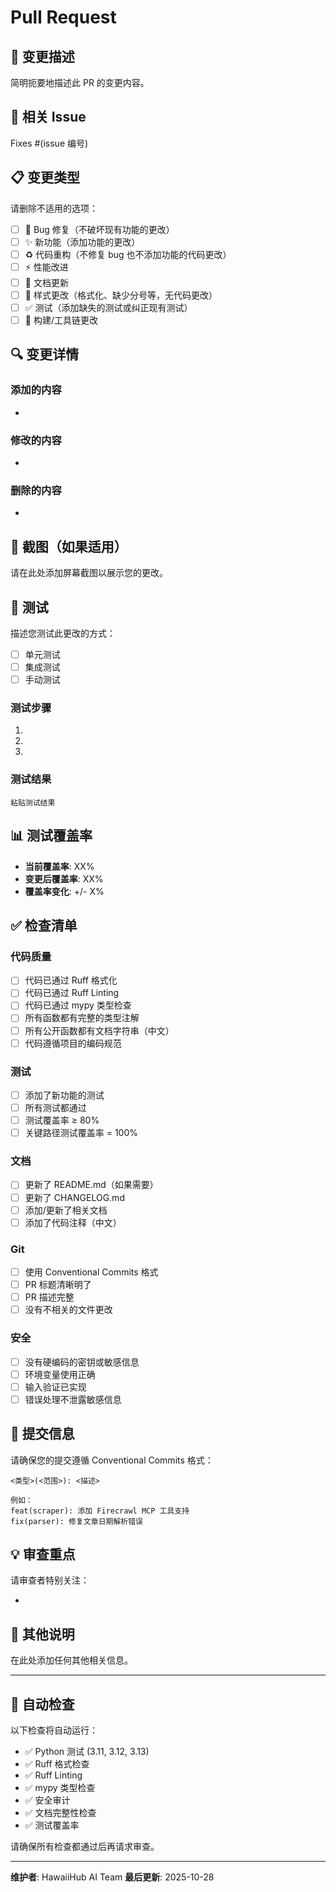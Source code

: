 # Pull Request

## 📝 变更描述

简明扼要地描述此 PR 的变更内容。

## 🔗 相关 Issue

Fixes #(issue 编号)

## 📋 变更类型

请删除不适用的选项：

- [ ] 🐛 Bug 修复（不破坏现有功能的更改）
- [ ] ✨ 新功能（添加功能的更改）
- [ ] ♻️ 代码重构（不修复 bug 也不添加功能的代码更改）
- [ ] ⚡️ 性能改进
- [ ] 📝 文档更新
- [ ] 🎨 样式更改（格式化、缺少分号等，无代码更改）
- [ ] ✅ 测试（添加缺失的测试或纠正现有测试）
- [ ] 🔧 构建/工具链更改

## 🔍 变更详情

### 添加的内容
- 

### 修改的内容
- 

### 删除的内容
- 

## 📸 截图（如果适用）

请在此处添加屏幕截图以展示您的更改。

## 🧪 测试

描述您测试此更改的方式：

- [ ] 单元测试
- [ ] 集成测试
- [ ] 手动测试

### 测试步骤

1. 
2. 
3. 

### 测试结果

```
粘贴测试结果
```

## 📊 测试覆盖率

- **当前覆盖率**: XX%
- **变更后覆盖率**: XX%
- **覆盖率变化**: +/- X%

## ✅ 检查清单

### 代码质量

- [ ] 代码已通过 Ruff 格式化
- [ ] 代码已通过 Ruff Linting
- [ ] 代码已通过 mypy 类型检查
- [ ] 所有函数都有完整的类型注解
- [ ] 所有公开函数都有文档字符串（中文）
- [ ] 代码遵循项目的编码规范

### 测试

- [ ] 添加了新功能的测试
- [ ] 所有测试都通过
- [ ] 测试覆盖率 ≥ 80%
- [ ] 关键路径测试覆盖率 = 100%

### 文档

- [ ] 更新了 README.md（如果需要）
- [ ] 更新了 CHANGELOG.md
- [ ] 添加/更新了相关文档
- [ ] 添加了代码注释（中文）

### Git

- [ ] 使用 Conventional Commits 格式
- [ ] PR 标题清晰明了
- [ ] PR 描述完整
- [ ] 没有不相关的文件更改

### 安全

- [ ] 没有硬编码的密钥或敏感信息
- [ ] 环境变量使用正确
- [ ] 输入验证已实现
- [ ] 错误处理不泄露敏感信息

## 🎯 提交信息

请确保您的提交遵循 Conventional Commits 格式：

```
<类型>(<范围>): <描述>

例如：
feat(scraper): 添加 Firecrawl MCP 工具支持
fix(parser): 修复文章日期解析错误
```

## 💡 审查重点

请审查者特别关注：

- 

## 📝 其他说明

在此处添加任何其他相关信息。

---

## 🤖 自动检查

以下检查将自动运行：

- ✅ Python 测试 (3.11, 3.12, 3.13)
- ✅ Ruff 格式检查
- ✅ Ruff Linting
- ✅ mypy 类型检查
- ✅ 安全审计
- ✅ 文档完整性检查
- ✅ 测试覆盖率

请确保所有检查都通过后再请求审查。

---

**维护者**: HawaiiHub AI Team
**最后更新**: 2025-10-28

